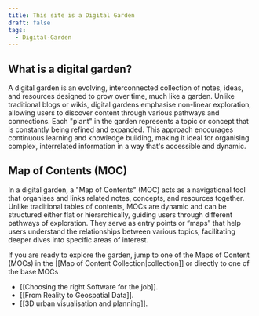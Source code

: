 ```yaml
---
title: This site is a Digital Garden
draft: false
tags:
  - Digital-Garden
---
```

## What is a digital garden?

A digital garden is an evolving, interconnected collection of notes, ideas, and resources designed to grow over time, much like a garden. Unlike traditional blogs or wikis, digital gardens emphasise non-linear exploration, allowing users to discover content through various pathways and connections. Each "plant" in the garden represents a topic or concept that is constantly being refined and expanded. This approach encourages continuous learning and knowledge building, making it ideal for organising complex, interrelated information in a way that's accessible and dynamic.
## Map of Contents (MOC)
In a digital garden, a "Map of Contents" (MOC) acts as a navigational tool that organises and links related notes, concepts, and resources together. Unlike traditional tables of contents, MOCs are dynamic and can be structured either flat or hierarchically, guiding users through different pathways of exploration. They serve as entry points or “maps” that help users understand the relationships between various topics, facilitating deeper dives into specific areas of interest. 

If you are ready to explore the garden, jump to one of the Maps of Content (MOCs) in the [[Map of Content Collection|collection]] or directly to one of the base MOCs

- [[Choosing the right Software for the job]].
- [[From Reality to Geospatial Data]].
- [[3D urban visualisation and planning]].



